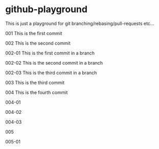 # github-playground
This is just a playground for git branching/rebasing/pull-requests etc...

001 This is the first commit

002 This is the second commit

002-01 This is the first commit in a branch

002-02 This is the second commit in a branch

002-03 This is the third commit in a branch

003 This is the third commit

004 This is the fourth commit

004-01

004-02

004-03

005

005-01
